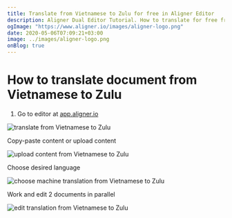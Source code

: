 ```yaml
---
title: Translate from Vietnamese to Zulu for free in Aligner Editor
description: Aligner Dual Editor Tutorial. How to translate for free from Vietnamese to Zulu. Aligner is multilingual document management platform. 
ogImage: "https://www.aligner.io/images/aligner-logo.png"
date: 2020-05-06T07:09:21+03:00
image: ../images/aligner-logo.png
onBlog: true
---
```


# How to translate document from Vietnamese to Zulu

1. Go to editor at [app.aligner.io](https://app.aligner.io "Aligner App web page")

![translate from Vietnamese to Zulu](../aligner-blank-editor.png "translate from Vietnamese to Zulu")

Copy-paste content or upload content

![upload content from Vietnamese to Zulu](../aligner-uploaded-document.png "upload content from Vietnamese to Zulu")

Choose desired language

![choose machine translation from Vietnamese to Zulu](../aligner-language-dropdown.png "choose machine translation from Vietnamese to Zulu")

Work and edit 2 documents in parallel

![edit translation from Vietnamese to Zulu](../aligner-double-sitded-editor.png "edit translation from Vietnamese to Zulu")

